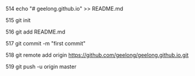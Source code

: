   514  echo "# geelong.github.io" >> README.md
  
  515  git init
  
  516  git add README.md
  
  517  git commit -m "first commit"
  
  518  git remote add origin https://github.com/geelong/geelong.github.io.git
  
  519  git push -u origin master